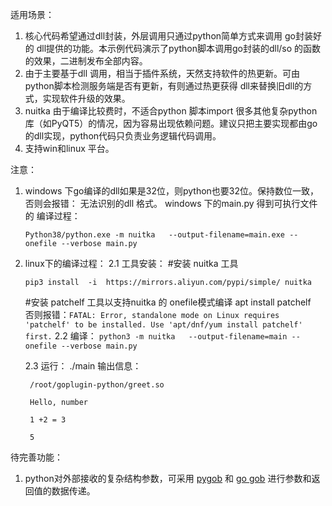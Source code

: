 适用场景：

1. 核心代码希望通过dll封装，外层调用只通过python简单方式来调用 go封装好的 dll提供的功能。本示例代码演示了python脚本调用go封装的dll/so 的函数的效果，二进制发布全部内容。
2. 由于主要基于dll 调用，相当于插件系统，天然支持软件的热更新。可由python脚本检测服务端是否有更新，有则通过热更获得 dll来替换旧dll的方式，实现软件升级的效果。
3. nuitka 由于编译比较费时，不适合python 脚本import 很多其他复杂python库（如PyQT5）的情况，因为容易出现依赖问题。建议只把主要实现都由go的dll实现，python代码只负责业务逻辑代码调用。
4. 支持win和linux 平台。


注意：
1. windows 下go编译的dll如果是32位，则python也要32位。保持数位一致，否则会报错： 无法识别的dll 格式。
    windows 下的main.py 得到可执行文件的 编译过程：
    
    ```Python38/python.exe -m nuitka   --output-filename=main.exe --onefile --verbose main.py```

2. linux下的编译过程：
    2.1 工具安装：
    #安装 nuitka 工具
    
    ```pip3 install  -i  https://mirrors.aliyun.com/pypi/simple/ nuitka```

    #安装 patchelf 工具以支持nuitka 的 onefile模式编译
    apt install patchelf    
        否则报错：```FATAL: Error, standalone mode on Linux requires 'patchelf' to be installed. Use 'apt/dnf/yum install patchelf' first.```
    2.2  编译：
        ```python3 -m nuitka   --output-filename=main --onefile --verbose main.py```
    
    2.3 运行： 
        ./main  输出信息：
        
        /root/goplugin-python/greet.so
        
        Hello, number 
        
        1 +2 = 3 
        
        5
        
待完善功能：
1. python对外部接收的复杂结构参数，可采用 [pygob](https://github.com/eyotang/pygob) 和 [go gob](https://pkg.go.dev/encoding/gob) 进行参数和返回值的数据传递。
